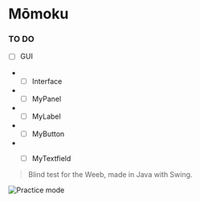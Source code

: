 # Mōmoku

### TO DO

- [ ] GUI
- - [ ] Interface
- - [ ] MyPanel
- - [ ] MyLabel
- - [ ] MyButton
- - [ ] MyTextfield


> Blind test for the Weeb, made in Java with Swing.

![Practice mode](https://user-images.githubusercontent.com/13885008/148624109-4d10c113-15c5-4fd9-b39a-719de723951a.png)